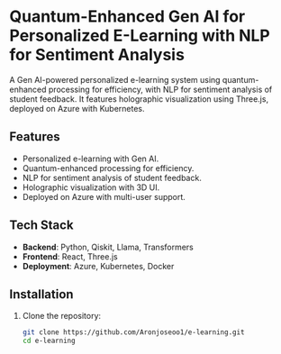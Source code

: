 # Quantum-Enhanced Gen AI for Personalized E-Learning with NLP for Sentiment Analysis

A Gen AI-powered personalized e-learning system using quantum-enhanced processing for efficiency, with NLP for sentiment analysis of student feedback. It features holographic visualization using Three.js, deployed on Azure with Kubernetes.

## Features
- Personalized e-learning with Gen AI.
- Quantum-enhanced processing for efficiency.
- NLP for sentiment analysis of student feedback.
- Holographic visualization with 3D UI.
- Deployed on Azure with multi-user support.

## Tech Stack
- **Backend**: Python, Qiskit, Llama, Transformers
- **Frontend**: React, Three.js
- **Deployment**: Azure, Kubernetes, Docker

## Installation
1. Clone the repository:
   ```bash
   git clone https://github.com/Aronjoseoo1/e-learning.git
   cd e-learning
